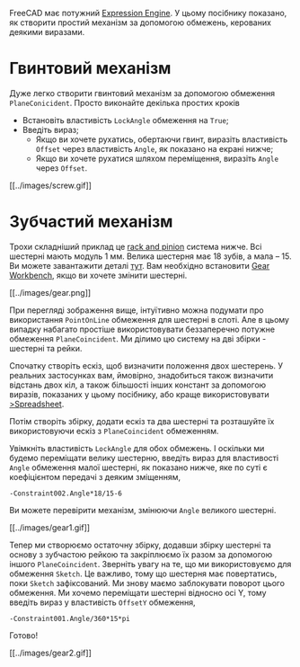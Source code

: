 FreeCAD має потужний [Expression Engine](https://www.freecadweb.org/wiki/Expressions). У цьому посібнику показано, як створити простий механізм за допомогою обмежень, керованих деякими виразами.

# Гвинтовий механізм

Дуже легко створити гвинтовий механізм за допомогою обмеження `PlaneConicident`. Просто виконайте декілька простих кроків

* Встановіть властивість `LockAngle` обмеження на `True`;
* Введіть вираз;
  * Якщо ви хочете рухатись, обертаючи гвинт, виразіть властивість `Offset` через властивість `Angle`, як показано на екрані нижче;
  * Якщо ви хочете рухатися шляхом переміщення, виразіть `Angle` через `Offset`.

[[../images/screw.gif]]

# Зубчастий механізм

Трохи складніший приклад це [rack and pinion](https://en.wikipedia.org/wiki/Rack_and_pinion) система нижче. Всі шестерні мають модуль 1 мм. Велика шестерня має 18 зубів, а мала – 15. Ви можете завантажити деталі [тут](https://github.com/realthunder/files/raw/master/misc/gears.fcstd). Вам необхідно встановити [Gear Workbench](https://github.com/looooo/FCGear), якщо ви хочете змінити шестерні.

[[../images/gear.png]]


При перегляді зображення вище, інтуїтивно можна подумати про використання `PointOnLine` обмеження для шестерні в слоті. Але в цьому випадку набагато простіше використовувати беззаперечно потужне обмеження `PlaneCoincident`. Ми ділимо цю систему на дві збірки - шестерні та рейки.

Спочатку створіть ескіз, щоб визначити положення двох шестерень. У реальних застосунках вам, ймовірно, знадобиться також визначити відстань двох кіл, а також більшості інших констант за допомогою виразів, показаних у цьому посібнику, або краще використовувати [>Spreadsheet](https://www.freecadweb.org/wiki/Spreadsheet_Workbench).

Потім створіть збірку, додати ескіз та два шестерні та розташуйте їх використовуючи ескіз з `PlaneCoincident` обмеженням.

Увімкніть властивість `LockAngle` для обох обмежень. І оскільки ми будемо переміщати велику шестерню, введіть вираз для властивості `Angle` обмеження малої шестерні, як показано нижче, яке по суті є коефіцієнтом передачі з деяким зміщенням,

```
-Constraint002.Angle*18/15-6
```

Ви можете перевірити механізм, змінюючи `Angle` великого шестерні.

[[../images/gear1.gif]]

Тепер ми створюємо остаточну збірку, додавши збірку шестерні та основу з зубчастою рейкою та закріплюємо їх разом за допомогою іншого `PlaneCoincident`. Зверніть увагу на те, що ми використовуємо для обмеження `Sketch`. Це важливо, тому що шестерня має повертатись, поки `Sketch` зафіксований. Ми знову маємо заблокувати поворот цього обмеження. Ми хочемо переміщати шестерні відносно осі Y, тому введіть вираз у властивість `OffsetY` обмеження,

```
-Constraint001.Angle/360*15*pi
```

Готово!

[[../images/gear2.gif]]

